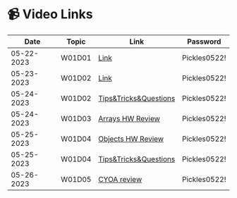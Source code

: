 # 📹 Video Links

| Date       | Topic    | Link          | Password |
|------------|----------|---------------|----------|
| 05-22-2023 | W01D01  | [Link](https://generalassembly.zoom.us/rec/share/1pS2AQgeNzCAlVbE2zyztZIy-BnVHSs8syWc_OD28An6aTzKFxlUCCVzB-0sASPp.xtDWDaLGz5SOTnNq)| Pickles0522!  |
| 05-23-2023 | W01D02   | [Link](https://generalassembly.zoom.us/rec/share/a3jVFxuTv7FhUcAaXyy-1hGeVKPZErxCj7eSy9o9xEsvE0zzIzG0N5STkV0o_Fmd.87t8GdY9C9l3OYuG)| Pickles0522! |
| 05-24-2023 | W01D02   | [Tips&Tricks&Questions](https://drive.google.com/file/d/1vIduE2-enqE9FqaSFilRzMZ40UEKblFF/view?usp=sharing)| Pickles0522! |
| 05-24-2023 | W01D03   | [Arrays HW Review](https://generalassembly.zoom.us/rec/share/bu9FaBfcFL56c_caUv-Zcz0sOSx5ccK2KdUqJd5yDSyUEV6zvdm8sdQayFOFpg8Z.q4SCDuyGjpkZCIRw)| Pickles0522! |
| 05-25-2023 | W01D04   | [Objects HW Review](https://generalassembly.zoom.us/rec/share/TLXvpMQpKton9u39c2b3M-MOtMZR9Wzz-VLvyNEXoLVL4zqH6nSvOsVzeXsUbV_U.tsbFVe23x8NOdw82?startTime=1685020001000)| Pickles0522! |
| 05-25-2023 | W01D04   | [Tips&Tricks&Questions](https://generalassembly.zoom.us/rec/share/TLXvpMQpKton9u39c2b3M-MOtMZR9Wzz-VLvyNEXoLVL4zqH6nSvOsVzeXsUbV_U.tsbFVe23x8NOdw82?startTime=1685022600000)| Pickles0522! |
| 05-26-2023 | W01D05   | [CYOA review](https://generalassembly.zoom.us/rec/share/2V3gVmb6Z2X9s4uRSmpWWR1nKjeF4fBow5Z-KW2bcQfT0iCe9GkV5ce37xPctKz2.pUL8e52tknqlaiId?startTime=1685123551000)| Pickles0522! |

